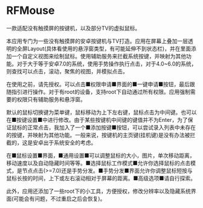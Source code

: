 # RFMouse
一款适配没有触摸屏的按键机，以及部分TV的虚拟鼠标。

  本应用专门为一些没有触摸屏的安卓按键机与TV打造。应用在屏幕上叠加一层透明的全屏Layout(具体看使用的悬浮窗类型，有可能延伸不到状态栏)，并在里面添加一个自定义视图来绘制鼠标。使用辅助服务来拦截系统按键，并映射为其他功能。对于大于等于安卓7.0的系统，使用手势操作执行点击，对于4.0~6.0的系统，则查找可以点击，滚动，聚焦的视图，并模拟点击。

  在使用之前，请先授权。可以点击■权限申请■界面的■一键申请■按钮，最后跟随指引进行操作。对于有root的设备，支持root下自动通过所有权限。应用强制需要的权限只有辅助服务和悬浮窗。
  
  默认的鼠标切换键为菜单键，鼠标移动为上下左右键，鼠标点击为中间键。也可以在■按键设置■中进行修改。由于某些按键机中间键的键值并不为Enter，为了保证鼠标的正常点击，我加入了一个■添加按键■按钮，可以尝试录入列表中未存在的按键，并映射为其他功能。一般来说，按键机的主页键(挂机键)是没有办法被拦截的，这是安卓出于系统安全的考虑。
  
  在■鼠标设置■界面，■通用设置■可以调整鼠标的大小，图片，单次移动距离，移动速度以及自动隐藏时间等等。■选择鼠标工作模式■允许你选择鼠标的点击模式，是节点点击(>=7.0)还是手势分发。■手势分发■界面允许你调整鼠标短按与鼠标长按的时间，上下或左右滚动相对于屏幕的距离。■高级选项■请自行探索。
    
  此外，应用还添加了一些root下的小工具，方便授权，修改分辨率以及隐藏系统界面(可能会有问题，不过重启之后会恢复)。
    
